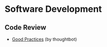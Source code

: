 # Software Development


## Code Review

- [Good
  Practices](https://github.com/thoughtbot/guides/tree/master/code-review) (by
  thoughtbot)
